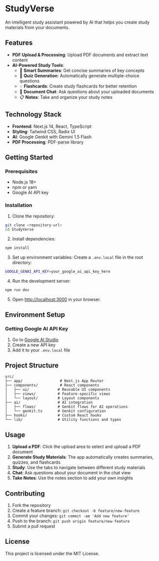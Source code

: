 # StudyVerse

An intelligent study assistant powered by AI that helps you create study materials from your documents.

## Features

- **PDF Upload & Processing**: Upload PDF documents and extract text content
- **AI-Powered Study Tools**:
  - 📝 **Smart Summaries**: Get concise summaries of key concepts
  - 🧠 **Quiz Generation**: Automatically generate multiple-choice questions
  - 💡 **Flashcards**: Create study flashcards for better retention
  - 💬 **Document Chat**: Ask questions about your uploaded documents
  - 📋 **Notes**: Take and organize your study notes

## Technology Stack

- **Frontend**: Next.js 14, React, TypeScript
- **Styling**: Tailwind CSS, Radix UI
- **AI**: Google Genkit with Gemini 1.5 Flash
- **PDF Processing**: PDF-parse library

## Getting Started

### Prerequisites

- Node.js 18+ 
- npm or yarn
- Google AI API key

### Installation

1. Clone the repository:
```bash
git clone <repository-url>
cd StudyVerse
```

2. Install dependencies:
```bash
npm install
```

3. Set up environment variables:
Create a `.env.local` file in the root directory:
```bash
GOOGLE_GENAI_API_KEY=your_google_ai_api_key_here
```

4. Run the development server:
```bash
npm run dev
```

5. Open [http://localhost:3000](http://localhost:3000) in your browser.

## Environment Setup

### Getting Google AI API Key

1. Go to [Google AI Studio](https://aistudio.google.com/)
2. Create a new API key
3. Add it to your `.env.local` file

## Project Structure

```
src/
├── app/                 # Next.js App Router
├── components/          # React components
│   ├── ui/             # Reusable UI components
│   ├── views/          # Feature-specific views
│   └── layout/         # Layout components
├── ai/                 # AI integration
│   ├── flows/          # Genkit flows for AI operations
│   └── genkit.ts       # Genkit configuration
├── hooks/              # Custom React hooks
└── lib/                # Utility functions and types
```

## Usage

1. **Upload a PDF**: Click the upload area to select and upload a PDF document
2. **Generate Study Materials**: The app automatically creates summaries, quizzes, and flashcards
3. **Study**: Use the tabs to navigate between different study materials
4. **Chat**: Ask questions about your document in the chat view
5. **Take Notes**: Use the notes section to add your own insights

## Contributing

1. Fork the repository
2. Create a feature branch: `git checkout -b feature/new-feature`
3. Commit your changes: `git commit -am 'Add new feature'`
4. Push to the branch: `git push origin feature/new-feature`
5. Submit a pull request

## License

This project is licensed under the MIT License.
